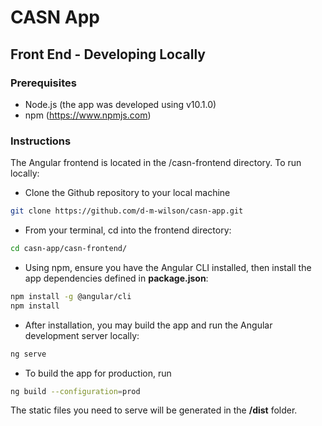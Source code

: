 # CASN App

## Front End - Developing Locally
### Prerequisites
- Node.js (the app was developed using v10.1.0)
- npm (https://www.npmjs.com)

### Instructions
The Angular frontend is located in the /casn-frontend directory. To run locally:
- Clone the Github repository to your local machine
```bash
git clone https://github.com/d-m-wilson/casn-app.git
```
- From your terminal, cd into the frontend directory:
```bash
cd casn-app/casn-frontend/
```
- Using npm, ensure you have the Angular CLI installed, then install the app dependencies defined in **package.json**:
```bash
npm install -g @angular/cli
npm install
```
- After installation, you may build the app and run the Angular development server locally:
```bash
ng serve
```
- To build the app for production, run
```bash
ng build --configuration=prod
```
The static files you need to serve will be generated in the **/dist** folder.
